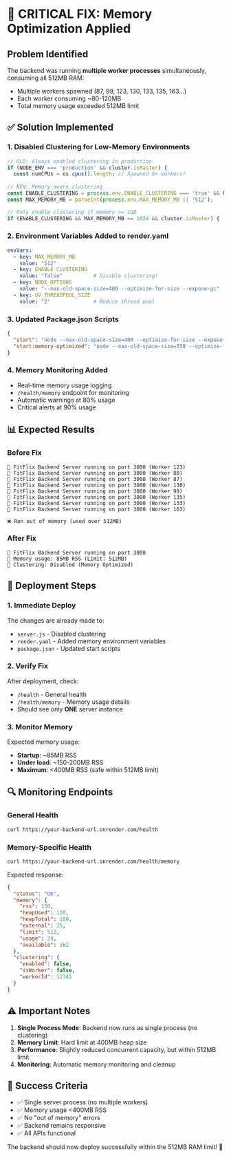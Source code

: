 # 🚨 CRITICAL FIX: Memory Optimization Applied

## Problem Identified
The backend was running **multiple worker processes** simultaneously, consuming all 512MB RAM:
- Multiple workers spawned (87, 99, 123, 130, 133, 135, 163...)
- Each worker consuming ~80-120MB 
- Total memory usage exceeded 512MB limit

## ✅ Solution Implemented

### 1. **Disabled Clustering for Low-Memory Environments**
```javascript
// OLD: Always enabled clustering in production
if (NODE_ENV === 'production' && cluster.isMaster) {
  const numCPUs = os.cpus().length; // Spawned 8+ workers!
  
// NEW: Memory-aware clustering  
const ENABLE_CLUSTERING = process.env.ENABLE_CLUSTERING === 'true' && NODE_ENV === 'production';
const MAX_MEMORY_MB = parseInt(process.env.MAX_MEMORY_MB || '512');

// Only enable clustering if memory >= 1GB
if (ENABLE_CLUSTERING && MAX_MEMORY_MB >= 1024 && cluster.isMaster) {
```

### 2. **Environment Variables Added to render.yaml**
```yaml
envVars:
  - key: MAX_MEMORY_MB
    value: "512"
  - key: ENABLE_CLUSTERING  
    value: "false"          # Disable clustering!
  - key: NODE_OPTIONS
    value: "--max-old-space-size=400 --optimize-for-size --expose-gc"
  - key: UV_THREADPOOL_SIZE
    value: "2"              # Reduce thread pool
```

### 3. **Updated Package.json Scripts**
```json
{
  "start": "node --max-old-space-size=400 --optimize-for-size --expose-gc -r dotenv/config server.js",
  "start:memory-optimized": "node --max-old-space-size=350 --optimize-for-size --gc-interval=100 --expose-gc -r dotenv/config server.js"
}
```

### 4. **Memory Monitoring Added**
- Real-time memory usage logging
- `/health/memory` endpoint for monitoring
- Automatic warnings at 80% usage
- Critical alerts at 90% usage

## 📊 Expected Results

### Before Fix
```
🚀 FitFlix Backend Server running on port 3000 (Worker 123)
🚀 FitFlix Backend Server running on port 3000 (Worker 80) 
🚀 FitFlix Backend Server running on port 3000 (Worker 87)
🚀 FitFlix Backend Server running on port 3000 (Worker 130)
🚀 FitFlix Backend Server running on port 3000 (Worker 99)
🚀 FitFlix Backend Server running on port 3000 (Worker 135)
🚀 FitFlix Backend Server running on port 3000 (Worker 133)
🚀 FitFlix Backend Server running on port 3000 (Worker 163)

❌ Ran out of memory (used over 512MB)
```

### After Fix
```
🚀 FitFlix Backend Server running on port 3000
💾 Memory usage: 85MB RSS (Limit: 512MB)
🔧 Clustering: Disabled (Memory Optimized)
```

## 🚀 Deployment Steps

### 1. **Immediate Deploy**
The changes are already made to:
- `server.js` - Disabled clustering
- `render.yaml` - Added memory environment variables  
- `package.json` - Updated start scripts

### 2. **Verify Fix**
After deployment, check:
- `/health` - General health
- `/health/memory` - Memory usage details
- Should see only **ONE** server instance

### 3. **Monitor Memory**
Expected memory usage:
- **Startup**: ~85MB RSS
- **Under load**: ~150-200MB RSS  
- **Maximum**: <400MB RSS (safe within 512MB limit)

## 🔍 Monitoring Endpoints

### General Health
```bash
curl https://your-backend-url.onrender.com/health
```

### Memory-Specific Health
```bash
curl https://your-backend-url.onrender.com/health/memory
```

Expected response:
```json
{
  "status": "OK",
  "memory": {
    "rss": 150,
    "heapUsed": 120,
    "heapTotal": 180,
    "external": 25,
    "limit": 512,
    "usage": 29,
    "available": 362
  },
  "clustering": {
    "enabled": false,
    "isWorker": false,
    "workerId": 12345
  }
}
```

## ⚠️ Important Notes

1. **Single Process Mode**: Backend now runs as single process (no clustering)
2. **Memory Limit**: Hard limit at 400MB heap size
3. **Performance**: Slightly reduced concurrent capacity, but within 512MB limit
4. **Monitoring**: Automatic memory monitoring and cleanup

## 🎯 Success Criteria

- ✅ Single server process (no multiple workers)
- ✅ Memory usage <400MB RSS
- ✅ No "out of memory" errors
- ✅ Backend remains responsive
- ✅ All APIs functional

The backend should now deploy successfully within the 512MB RAM limit! 🚀